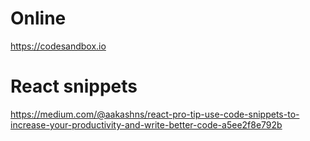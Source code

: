 # Online
https://codesandbox.io

# React snippets
https://medium.com/@aakashns/react-pro-tip-use-code-snippets-to-increase-your-productivity-and-write-better-code-a5ee2f8e792b
